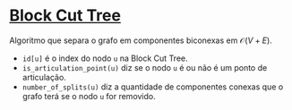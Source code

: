 # [Block Cut Tree](block_cut_tree.cpp)

Algoritmo que separa o grafo em componentes biconexas em $\mathcal{O}(V + E)$.

- `id[u]` é o index do nodo `u` na Block Cut Tree.
- `is_articulation_point(u)` diz se o nodo `u` é ou não é um ponto de articulação.
- `number_of_splits(u)` diz a quantidade de componentes conexas que o grafo
    terá se o nodo `u` for removido.
